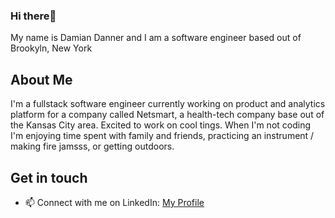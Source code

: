 ### Hi there👋
My name is Damian Danner and I am a software engineer based out of Brookyln, New York

About Me
---
I'm a fullstack software engineer currently working on product and analytics platform for a company called Netsmart, a health-tech company base out of the Kansas City area. Excited to work on cool tings. When I'm not coding I'm enjoying time spent with family and friends, practicing an instrument / making fire jamsss, or getting outdoors.

Get in touch
---
- 📫 Connect with me on LinkedIn: [My Profile](https://www.linkedin.com/in/damian-d-53415b1ba/)

